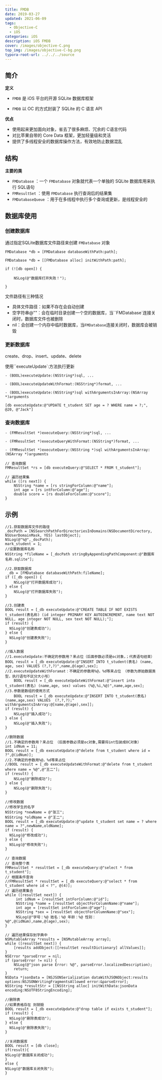 ```yaml
---
title: FMDB
date: 2019-03-27
updated: 2021-06-09
tags: 
  - Objective-C
  - iOS
categories: iOS
description: iOS FMDB
cover: /images/objective-C.png
top_img: /images/objective-C-bg.png
typora-root-url: ../../../source
---
```


## 简介

**定义**

- `FMDB` 是 iOS 平台的开源 SQLite 数据库框架

- `FMDB` 以 OC 的方式封装了 SQLite 的 C 语言 API

**优点**

- 使用起来更加面向对象，省去了很多麻烦、冗余的 C语言代码
- 对比苹果自带的 Core Data 框架，更加轻量级和灵活
- 提供了多线程安全的数据库操作方法，有效地防止数据混乱

## 结构

**主要的类**

- `FMDatabase` ：一个 `FMDatabase` 对象就代表一个单独的 SQLite 数据库用来执行 SQL语句
- `FMResultSet` ：使用 `FMDatabase` 执行查询后的结果集
- `FMDatabaseQueue` ：用于在多线程中执行多个查询或更新，是线程安全的

## 数据库使用

### 创建数据库

通过指定SQLite数据库文件路径来创建 `FMDatabase` 对象

```objc
FMDatabase *db = [FMDatabase databaseWithPath:path];

FMDatabase *db = [[FMDatabase alloc] initWithPath:path];

if (![db open]) {

    NSLog(@"数据库打开失败！");

}
```

文件路径有三种情况

- 具体文件路径：如果不存在会自动创建
-  空字符串@""：会在临时目录创建一个空的数据库，当``FMDatabase`连接关闭时，数据库文件也被删除 
- nil：会创建一个内存中临时数据库，当`FMDatabase`连接关闭时，数据库会被销毁

### 更新数据库

create、drop、insert、update、delete

 使用``executeUpdate`:方法执行更新

```objc
- (BOOL)executeUpdate:(NSString*)sql, ...

- (BOOL)executeUpdateWithFormat:(NSString*)format, ...

- (BOOL)executeUpdate:(NSString*)sql withArgumentsInArray:(NSArray *)arguments

[db executeUpdate:@"UPDATE t_student SET age = ? WHERE name = ?;", @20, @"Jack"]
```

### 查询数据库

```objc
- (FMResultSet *)executeQuery:(NSString*)sql, ...

- (FMResultSet *)executeQueryWithFormat:(NSString*)format, ...

- (FMResultSet *)executeQuery:(NSString *)sql withArgumentsInArray:(NSArray *)arguments
    
// 查询数据
FMResultSet *rs = [db executeQuery:@"SELECT * FROM t_student"];

// 遍历结果集
while ([rs next]) {
    NSString *name = [rs stringForColumn:@"name"];
    int age = [rs intForColumn:@"age"];
    double score = [rs doubleForColumn:@"score"];
}
```

## 示例

```objc
//1.获取数据库文件的路径
_docPath = [NSSearchPathForDirectoriesInDomains(NSDocumentDirectory, NSUserDomainMask, YES) lastObject];
NSLog(@"%@",_docPath);
mark_student = 1;
//设置数据库名称
NSString *fileName = [_docPath stringByAppendingPathComponent:@"数据库名称.sqlite"];

//2.获取数据库
 _db = [FMDatabase databaseWithPath:fileName];
if ([_db open]) {
    NSLog(@"打开数据库成功");
} else {
    NSLog(@"打开数据库失败");
}

//3.创建表
BOOL result = [_db executeUpdate:@"CREATE TABLE IF NOT EXISTS t_student(表名称) (id integer PRIMARY KEY AUTOINCREMENT, name text NOT NULL, age integer NOT NULL, sex text NOT NULL);"];
if (result) {  
  NSLog(@"创建表成功");
} else {
  NSLog(@"创建表失败");
}

//插入数据
//1.executeUpdate:不确定的参数用？来占位（后面参数必须是oc对象，；代表语句结束）
BOOL result = [_db executeUpdate:@"INSERT INTO t_student(表名) (name, age, sex) VALUES (?,?,?)",name,@(age),sex];
//2.executeUpdateWithForamat：不确定的参数用%@，%d等来占位 （参数为原始数据类型，执行语句不区分大小写）
    BOOL result = [_db executeUpdateWithFormat:@"insert into t_student(表名) (name,age, sex) values (%@,%i,%@)",name,age,sex];
//3.参数是数组的使用方式
    BOOL result = [_db executeUpdate:@"INSERT INTO t_student(表名)(name,age,sex) VALUES  (?,?,?);" withArgumentsInArray:@[name,@(age),sex]];
if (result) {
    NSLog(@"插入成功");
} else {
    NSLog(@"插入失败");
}

//删除数据
//1.不确定的参数用？来占位 （后面参数必须是oc对象,需要将int包装成OC对象）
int idNum = 11;
BOOL result = [_db executeUpdate:@"delete from t_student where id = ?",@(idNum)];
//2.不确定的参数用%@，%d等来占位
//BOOL result = [_db executeUpdateWithFormat:@"delete from t_student where name = %@",@"王二"];
if (result) {
    NSLog(@"删除成功");
} else {
    NSLog(@"删除失败");
}

//修改数据
//修改学生的名字
NSString *newName = @"张三";
NSString *oldName = @"王二";
BOOL result = [_db executeUpdate:@"update t_student set name = ? where name = ?",newName,oldName];
if (result) {
  NSLog(@"修改成功");
} else {
  NSLog(@"修改失败");
}

// 查询数据
// 查询整个表
FMResultSet * resultSet = [_db executeQuery:@"select * from t_student"];
// 根据条件查询
//FMResultSet * resultSet = [_db executeQuery:@"select * from t_student where id < ?", @(4)];
// 遍历结果集合
while ([resultSet next]) {
     int idNum = [resultSet intForColumn:@"id"];
     NSString *name = [resultSet objectForColumnName:@"name"];
     int age = [resultSet intForColumn:@"age"];
     NSString *sex = [resultSet objectForColumnName:@"sex"];
     NSLog(@"学号：%@ 姓名：%@ 年龄：%@ 性别：%@",@(idNum),name,@(age),sex);
}

// 遍历结果保存到字典中
NSMutableArray *results = [NSMutableArray array];
while ([resultSet next]) {
    [results addObject:[[resultSet resultDictionary] allValues]];
}
NSError *parseError = nil;
if (parseError != nil) {
    NSLog(@"json parse Error: %@", parseError.localizedDescription);
    return;
}
NSData *jsonData = [NSJSONSerialization dataWithJSONObject:results options:NSJSONWritingFragmentsAllowed error:&parseError];
NSString *resultStr = [[NSString alloc] initWithData:jsonData encoding:NSUTF8StringEncoding];

//删除表
//如果表格存在 则销毁
BOOL result = [_db executeUpdate:@"drop table if exists t_student"];
if (result) {
  NSLog(@"删除表成功");
} else {
  NSLog(@"删除表失败");
}

//关闭数据库
BOOL result = [db close];
if(result){
NSLog(@"数据库关闭成功");
}
else {
NSLog(@"数据库关闭失败");
}
```

